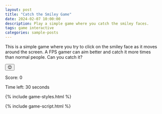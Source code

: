 ```yaml
---
layout: post
title: "Catch the Smiley Game"
date: 2024-02-07 10:00:00
description: Play a simple game where you catch the smiley faces.
tags: game interactive
categories: sample-posts
---
```

This is a simple game where you try to click on the smiley face as it moves around the screen. A FPS gamer can aim better and catch it more times than normal people. Can you catch it?

<div id="game-area">
  <button id="smiley" onclick="scorePoint()">😊</button>
</div>
<div id="scoreboard">
  <p>Score: <span id="score">0</span></p>
  <p>Time left: <span id="time-left">30</span> seconds</p>
</div>

<!-- Include the game's styles -->
{% include game-styles.html %}

<!-- Include the game's script -->
{% include game-script.html %}